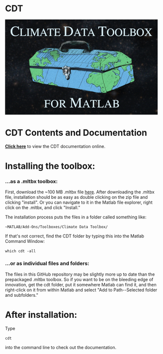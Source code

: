 # CDT

![Climate Data Toolbox for Matlab](CDT_reduced.jpg)

# CDT Contents and Documentation
[**Click here**](https://www.chadagreene.com/CDT/CDT_Contents.html) to view the CDT documentation online.

# Installing the toolbox:

### ...as a .mltbx toolbox:
First, download the ~100 MB .mltbx file [here](http://chadagreene.com/ClimateDataToolbox.mltbx). After downloading the .mltbx file, installation should be as easy as double clicking on the zip file and clicking "install". Or you can navigate to it in the Matlab file explorer, right click on the .mltbx, and click "Install." 

The installation process puts the files in a folder called something like:

```~MATLAB/Add-Ons/Toolboxes/Climate Data Toolbox/```

If that's not correct, find the CDT folder by typing this into the Matlab Command Window: 

```which cdt -all```

### ...or as individual files and folders:
The files in this GitHub repository may be slightly more up to date than the prepackaged .mltbx toolbox. So if you want to be on the bleeding edge of innovation, get the cdt folder, put it somewhere Matlab can find it, and then right-click on it from within Matlab and select "Add to Path--Selected folder and subfolders."

# After installation:
Type 

```cdt```

into the command line to check out the documentation.

